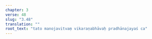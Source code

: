 ```yaml
---
chapter: 3
verse: 48
slug: "3.48"
translation: ""
root_text: "tato manojavitvaṃ vikaraṇabhāvaḥ pradhānajayaś ca"
---
```


